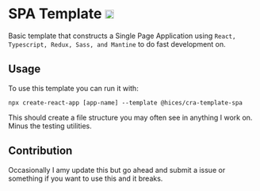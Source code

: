 # SPA Template <a href="https://badge.fury.io/js/@hices%2Fcra-template-spa"><img src="https://badge.fury.io/js/@hices%2Fcra-template-spa.svg" alt="npm version" height="18"></a>

Basic template that constructs a Single Page Application using `React, Typescript, Redux, Sass, and Mantine` to do fast development on.

## Usage

To use this template you can run it with:

`npx create-react-app [app-name] --template @hices/cra-template-spa`

This should create a file structure you may often see in anything I work on. Minus the testing utilities.

## Contribution

Occasionally I amy update this but go ahead and submit a issue or something if you want to use this and it breaks.